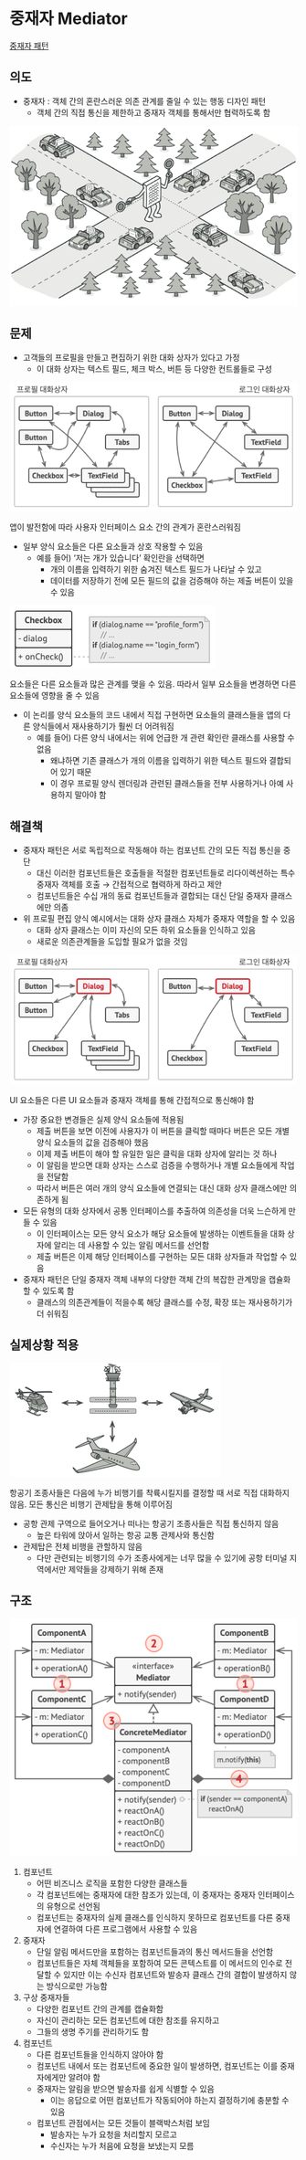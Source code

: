 # 중재자 Mediator

[중재자 패턴](https://refactoring.guru/ko/design-patterns/mediator)

## 의도

- 중재자 : 객체 간의 혼란스러운 의존 관계를 줄일 수 있는 행동 디자인 패턴
    - 객체 간의 직접 통신을 제한하고 중재자 객체를 통해서만 협력하도록 함

![Untitled](%E1%84%8C%E1%85%AE%E1%86%BC%E1%84%8C%E1%85%A2%E1%84%8C%E1%85%A1%20Mediator%2036b5bb604abd421d88dc0b0db4fd95c2/Untitled.png)

## 문제

- 고객들의 프로필을 만들고 편집하기 위한 대화 상자가 있다고 가정
    - 이 대화 상자는 텍스트 필드, 체크 박스, 버튼 등 다양한 컨트롤들로 구성

![앱이 발전함에 따라 사용자 인터페이스 요소 간의 관계가 혼란스러워짐](%E1%84%8C%E1%85%AE%E1%86%BC%E1%84%8C%E1%85%A2%E1%84%8C%E1%85%A1%20Mediator%2036b5bb604abd421d88dc0b0db4fd95c2/Untitled%201.png)

앱이 발전함에 따라 사용자 인터페이스 요소 간의 관계가 혼란스러워짐

- 일부 양식 요소들은 다른 요소들과 상호 작용할 수 있음
    - 예를 들어) ‘저는 개가 있습니다’ 확인란을 선택하면
        - 개의 이름을 입력하기 위한 숨겨진 텍스트 필드가 나타날 수 있고
        - 데이터를 저장하기 전에 모든 필드의 값을 검증해야 하는 제출 버튼이 있을 수 있음

![요소들은 다른 요소들과 많은 관계를 맺을 수 있음. 따라서 일부 요소들을 변경하면 다른 요소들에 영향을 줄 수 있음](%E1%84%8C%E1%85%AE%E1%86%BC%E1%84%8C%E1%85%A2%E1%84%8C%E1%85%A1%20Mediator%2036b5bb604abd421d88dc0b0db4fd95c2/Untitled%202.png)

요소들은 다른 요소들과 많은 관계를 맺을 수 있음. 따라서 일부 요소들을 변경하면 다른 요소들에 영향을 줄 수 있음

- 이 논리를 양식 요소들의 코드 내에서 직접 구현하면 요소들의 클래스들을 앱의 다른 양식들에서 재사용하기가 훨씬 더 어려워짐
    - 예를 들어) 다른 양식 내에서는 위에 언급한 개 관련 확인란 클래스를 사용할 수 없음
        - 왜냐하면 기존 클래스가 개의 이름을 입력하기 위한 텍스트 필드와 결합되어 있기 때문
        - 이 경우 프로필 양식 렌더링과 관련된 클래스들을 전부 사용하거나 아예 사용하지 말아야 함

## 해결책

- 중재자 패턴은 서로 독립적으로 작동해야 하는 컴포넌트 간의 모든 직접 통신을 중단
    - 대신 이러한 컴포넌트들은 호출들을 적절한 컴포넌트들로 리다이렉션하는 특수 중재자 객체를 호출 → 간접적으로 협력하게 하라고 제안
    - 컴포넌트들은 수십 개의 동료 컴포넌트들과 결합되는 대신 단일 중재자 클래스에만 의좀
- 위 프로필 편집 양식 예시에서는 대화 상자 클래스 자체가 중재자 역할을 할 수 있음
    - 대화 상자 클래스는 이미 자신의 모든 하위 요소들을 인식하고 있음
    - 새로운 의존관계들을 도입할 필요가 없을 것임

![UI 요소들은 다른 UI 요소들과 중재자 객체를 통해 간접적으로 통신해야 함](%E1%84%8C%E1%85%AE%E1%86%BC%E1%84%8C%E1%85%A2%E1%84%8C%E1%85%A1%20Mediator%2036b5bb604abd421d88dc0b0db4fd95c2/Untitled%203.png)

UI 요소들은 다른 UI 요소들과 중재자 객체를 통해 간접적으로 통신해야 함

- 가장 중요한 변경들은 실제 양식 요소들에 적용됨
    - 제출 버튼을 보면 이전에 사용자가 이 버튼을 클릭할 때마다 버튼은 모든 개별 양식 요소들의 값을 검증해야 했음
    - 이제 제출 버튼이 해야 할 유일한 일은 클릭을 대화 상자에 알리는 것 하나
    - 이 알림을 받으면 대화 상자는 스스로 검증을 수행하거나 개별 요소들에게 작업을 전달함
    - 따라서 버튼은 여러 개의 양식 요소들에 연결되는 대신 대화 상자 클래스에만 의존하게 됨
- 모든 유형의 대화 상자에서 공통 인터페이스를 추출하여 의존성을 더욱 느슨하게 만들 수 있음
    - 이 인터페이스는 모든 양식 요소가 해당 요소들에 발생하는 이벤트들을 대화 상자에 알리는 데 사용할 수 있는 알림 메서드를 선언함
    - 제출 버튼은 이제 해당 인터페이스를 구현하는 모든 대화 상자들과 작업할 수 있음
- 중재자 패턴은 단일 중재자 객체 내부의 다양한 객체 간의 복잡한 관계망을 캡슐화할 수 있도록 함
    - 클래스의 의존관계들이 적을수록 해당 클래스를 수정, 확장 또는 재사용하기가 더 쉬워짐

## 실제상황 적용

![항공기 조종사들은 다음에 누가 비행기를 착륙시킬지를 결정할 때 서로 직접 대화하지 않음. 모든 통신은 비행기 관제탑을 통해 이루어짐](%E1%84%8C%E1%85%AE%E1%86%BC%E1%84%8C%E1%85%A2%E1%84%8C%E1%85%A1%20Mediator%2036b5bb604abd421d88dc0b0db4fd95c2/Untitled%204.png)

항공기 조종사들은 다음에 누가 비행기를 착륙시킬지를 결정할 때 서로 직접 대화하지 않음. 모든 통신은 비행기 관제탑을 통해 이루어짐

- 공항 관제 구역으로 들어오거나 떠나는 항공기 조종사들은 직접 통신하지 않음
    - 높은 타워에 앉아서 일하는 항공 교통 관제사와 통신함
- 관제탑은 전체 비행을 관할하지 않음
    - 다만 관련되는 비행기의 수가 조종사에게는 너무 많을 수 있기에 공항 터미널 지역에서만 제약들을 강제하기 위해 존재

## 구조

![Untitled](%E1%84%8C%E1%85%AE%E1%86%BC%E1%84%8C%E1%85%A2%E1%84%8C%E1%85%A1%20Mediator%2036b5bb604abd421d88dc0b0db4fd95c2/Untitled%205.png)

1. 컴포넌트
    - 어떤 비즈니스 로직을 포함한 다양한 클래스들
    - 각 컴포넌트에는 중재자에 대한 참조가 있는데, 이 중재자는 중재자 인터페이스의 유형으로 선언됨
    - 컴포넌트는 중재자의 실제 클래스를 인식하지 못하므로 컴포넌트를 다른 중재자에 연결하여 다른 프로그램에서 사용할 수 있음
2. 중재자
    - 단일 알림 메서드만을 포함하는 컴포넌트들과의 통신 메서드들을 선언함
    - 컴포넌트들은 자체 객체들을 포함하여 모든 콘텍스트를 이 메서드의 인수로 전달할 수 있지만  이는 수신자 컴포넌트와 발송자 클래스 간의 결합이 발생하지 않는 방식으로만 가능함
3. 구상 중재자들 
    - 다양한 컴포넌트 간의 관계를 캡슐화함
    - 자신이 관리하는 모든 컴포넌트에 대한 참조를 유지하고
    - 그들의 생명 주기를 관리하기도 함
4. 컴포넌트
    - 다른 컴포넌트들을 인식하지 않아야 함
    - 컴포넌트 내에서 또는 컴포넌트에 중요한 일이 발생하면, 컴포넌트는 이를 중재자에게만 알려야 함
    - 중재자는 알림을 받으면 발송자를 쉽게 식별할 수 있음
        - 이는 응답으로 어떤 컴포넌트가 작동되어야 하는지 결정하기에 충분할 수 있음
    - 컴포넌트 관점에서는 모든 것들이 블랙박스처럼 보임
        - 발송자는 누가 요청을 처리할지 모르고
        - 수신자는 누가 처음에 요청을 보냈는지 모름